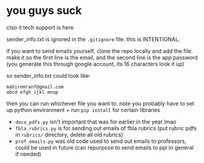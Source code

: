 # you guys suck
ctso it tech support is here

sender_info.txt is ignored in the `.gitignore` file. this is INTENTIONAL.

if you want to send emails yourself, clone the repo locally and add the file. make it so the first line is the email, and the second line is the app password (you generate this through google account, its 16 characters look it up)

so sender_info.txt could look like:
```
mahiremran7@gmail.com
abcd efgh ijkl mnop
```

then you can run whichever file you want to. note you probably have to set up python environment + run `pip install` for certain libraries

* `deca_pdfs.py` isn't important that was for earlier in the year lmao
* `fbla_rubrics.py` is for sending out emails of fbla rubrics (put rubric pdfs in `rubrics/` directory, delete all old rubrics)
* `prof_emails.py` was old code used to send out emails to professors, could be used in future (can repurpose to send emails to ppl in general if needed)
